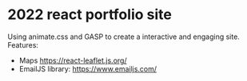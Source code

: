 # 2022 react portfolio site

Using animate.css and GASP to create a interactive and engaging site.  
Features:  
 - Maps https://react-leaflet.js.org/
 - EmailJS library: https://www.emailjs.com/

 
